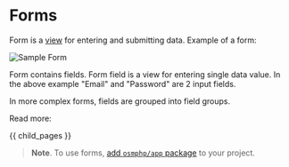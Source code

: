 # Forms #

Form is a [view](#) for entering and submitting data. Example of a form:

![Sample Form](form.jpg)

Form contains fields. Form field is a view for entering single data value. In the above example "Email" and "Password" are 2 input fields.

In more complex forms, fields are grouped into field groups. 

Read more:

{{ child_pages }}

> **Note**. To use forms, [add `osmphp/app` package](#) to your project.